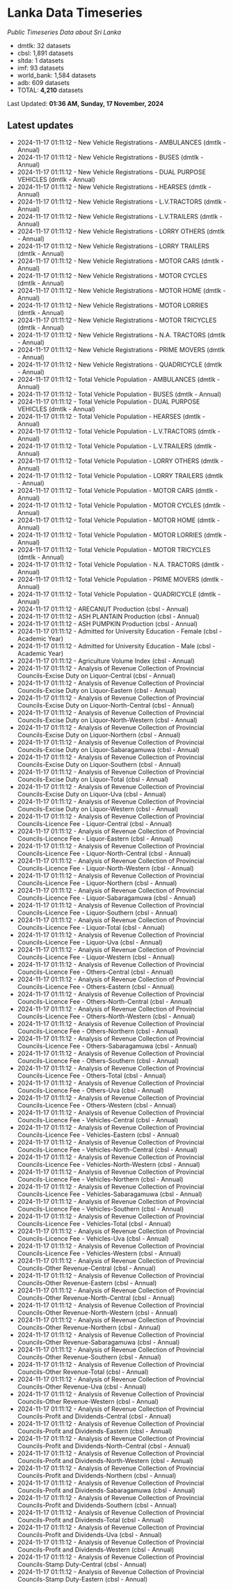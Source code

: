 # Lanka Data Timeseries
*Public Timeseries Data about Sri Lanka*

* dmtlk: 32 datasets
* cbsl: 1,891 datasets
* sltda: 1 datasets
* imf: 93 datasets
* world_bank: 1,584 datasets
* adb: 609 datasets
* TOTAL: **4,210** datasets

Last Updated: **01:36 AM, Sunday, 17 November, 2024**

## Latest updates

* 2024-11-17 01:11:12 - New Vehicle Registrations - AMBULANCES (dmtlk - Annual)
* 2024-11-17 01:11:12 - New Vehicle Registrations - BUSES (dmtlk - Annual)
* 2024-11-17 01:11:12 - New Vehicle Registrations - DUAL PURPOSE VEHICLES (dmtlk - Annual)
* 2024-11-17 01:11:12 - New Vehicle Registrations - HEARSES (dmtlk - Annual)
* 2024-11-17 01:11:12 - New Vehicle Registrations - L.V.TRACTORS (dmtlk - Annual)
* 2024-11-17 01:11:12 - New Vehicle Registrations - L.V.TRAILERS (dmtlk - Annual)
* 2024-11-17 01:11:12 - New Vehicle Registrations - LORRY OTHERS (dmtlk - Annual)
* 2024-11-17 01:11:12 - New Vehicle Registrations - LORRY TRAILERS (dmtlk - Annual)
* 2024-11-17 01:11:12 - New Vehicle Registrations - MOTOR CARS (dmtlk - Annual)
* 2024-11-17 01:11:12 - New Vehicle Registrations - MOTOR CYCLES (dmtlk - Annual)
* 2024-11-17 01:11:12 - New Vehicle Registrations - MOTOR HOME (dmtlk - Annual)
* 2024-11-17 01:11:12 - New Vehicle Registrations - MOTOR LORRIES (dmtlk - Annual)
* 2024-11-17 01:11:12 - New Vehicle Registrations - MOTOR TRICYCLES (dmtlk - Annual)
* 2024-11-17 01:11:12 - New Vehicle Registrations - N.A. TRACTORS (dmtlk - Annual)
* 2024-11-17 01:11:12 - New Vehicle Registrations - PRIME MOVERS (dmtlk - Annual)
* 2024-11-17 01:11:12 - New Vehicle Registrations - QUADRICYCLE (dmtlk - Annual)
* 2024-11-17 01:11:12 - Total Vehicle Population - AMBULANCES (dmtlk - Annual)
* 2024-11-17 01:11:12 - Total Vehicle Population - BUSES (dmtlk - Annual)
* 2024-11-17 01:11:12 - Total Vehicle Population - DUAL PURPOSE VEHICLES (dmtlk - Annual)
* 2024-11-17 01:11:12 - Total Vehicle Population - HEARSES (dmtlk - Annual)
* 2024-11-17 01:11:12 - Total Vehicle Population - L.V.TRACTORS (dmtlk - Annual)
* 2024-11-17 01:11:12 - Total Vehicle Population - L.V.TRAILERS (dmtlk - Annual)
* 2024-11-17 01:11:12 - Total Vehicle Population - LORRY OTHERS (dmtlk - Annual)
* 2024-11-17 01:11:12 - Total Vehicle Population - LORRY TRAILERS (dmtlk - Annual)
* 2024-11-17 01:11:12 - Total Vehicle Population - MOTOR CARS (dmtlk - Annual)
* 2024-11-17 01:11:12 - Total Vehicle Population - MOTOR CYCLES (dmtlk - Annual)
* 2024-11-17 01:11:12 - Total Vehicle Population - MOTOR HOME (dmtlk - Annual)
* 2024-11-17 01:11:12 - Total Vehicle Population - MOTOR LORRIES (dmtlk - Annual)
* 2024-11-17 01:11:12 - Total Vehicle Population - MOTOR TRICYCLES (dmtlk - Annual)
* 2024-11-17 01:11:12 - Total Vehicle Population - N.A. TRACTORS (dmtlk - Annual)
* 2024-11-17 01:11:12 - Total Vehicle Population - PRIME MOVERS (dmtlk - Annual)
* 2024-11-17 01:11:12 - Total Vehicle Population - QUADRICYCLE (dmtlk - Annual)
* 2024-11-17 01:11:12 - ARECANUT Production (cbsl - Annual)
* 2024-11-17 01:11:12 - ASH PLANTAIN Production (cbsl - Annual)
* 2024-11-17 01:11:12 - ASH PUMPKIN Production (cbsl - Annual)
* 2024-11-17 01:11:12 - Admitted for University Education - Female (cbsl - Academic Year)
* 2024-11-17 01:11:12 - Admitted for University Education - Male (cbsl - Academic Year)
* 2024-11-17 01:11:12 - Agriculture Volume Index (cbsl - Annual)
* 2024-11-17 01:11:12 - Analysis of Revenue Collection of Provincial Councils-Excise Duty on Liquor-Central (cbsl - Annual)
* 2024-11-17 01:11:12 - Analysis of Revenue Collection of Provincial Councils-Excise Duty on Liquor-Eastern (cbsl - Annual)
* 2024-11-17 01:11:12 - Analysis of Revenue Collection of Provincial Councils-Excise Duty on Liquor-North-Central (cbsl - Annual)
* 2024-11-17 01:11:12 - Analysis of Revenue Collection of Provincial Councils-Excise Duty on Liquor-North-Western (cbsl - Annual)
* 2024-11-17 01:11:12 - Analysis of Revenue Collection of Provincial Councils-Excise Duty on Liquor-Northern (cbsl - Annual)
* 2024-11-17 01:11:12 - Analysis of Revenue Collection of Provincial Councils-Excise Duty on Liquor-Sabaragamuwa (cbsl - Annual)
* 2024-11-17 01:11:12 - Analysis of Revenue Collection of Provincial Councils-Excise Duty on Liquor-Southern (cbsl - Annual)
* 2024-11-17 01:11:12 - Analysis of Revenue Collection of Provincial Councils-Excise Duty on Liquor-Total (cbsl - Annual)
* 2024-11-17 01:11:12 - Analysis of Revenue Collection of Provincial Councils-Excise Duty on Liquor-Uva (cbsl - Annual)
* 2024-11-17 01:11:12 - Analysis of Revenue Collection of Provincial Councils-Excise Duty on Liquor-Western (cbsl - Annual)
* 2024-11-17 01:11:12 - Analysis of Revenue Collection of Provincial Councils-Licence Fee - Liquor-Central (cbsl - Annual)
* 2024-11-17 01:11:12 - Analysis of Revenue Collection of Provincial Councils-Licence Fee - Liquor-Eastern (cbsl - Annual)
* 2024-11-17 01:11:12 - Analysis of Revenue Collection of Provincial Councils-Licence Fee - Liquor-North-Central (cbsl - Annual)
* 2024-11-17 01:11:12 - Analysis of Revenue Collection of Provincial Councils-Licence Fee - Liquor-North-Western (cbsl - Annual)
* 2024-11-17 01:11:12 - Analysis of Revenue Collection of Provincial Councils-Licence Fee - Liquor-Northern (cbsl - Annual)
* 2024-11-17 01:11:12 - Analysis of Revenue Collection of Provincial Councils-Licence Fee - Liquor-Sabaragamuwa (cbsl - Annual)
* 2024-11-17 01:11:12 - Analysis of Revenue Collection of Provincial Councils-Licence Fee - Liquor-Southern (cbsl - Annual)
* 2024-11-17 01:11:12 - Analysis of Revenue Collection of Provincial Councils-Licence Fee - Liquor-Total (cbsl - Annual)
* 2024-11-17 01:11:12 - Analysis of Revenue Collection of Provincial Councils-Licence Fee - Liquor-Uva (cbsl - Annual)
* 2024-11-17 01:11:12 - Analysis of Revenue Collection of Provincial Councils-Licence Fee - Liquor-Western (cbsl - Annual)
* 2024-11-17 01:11:12 - Analysis of Revenue Collection of Provincial Councils-Licence Fee - Others-Central (cbsl - Annual)
* 2024-11-17 01:11:12 - Analysis of Revenue Collection of Provincial Councils-Licence Fee - Others-Eastern (cbsl - Annual)
* 2024-11-17 01:11:12 - Analysis of Revenue Collection of Provincial Councils-Licence Fee - Others-North-Central (cbsl - Annual)
* 2024-11-17 01:11:12 - Analysis of Revenue Collection of Provincial Councils-Licence Fee - Others-North-Western (cbsl - Annual)
* 2024-11-17 01:11:12 - Analysis of Revenue Collection of Provincial Councils-Licence Fee - Others-Northern (cbsl - Annual)
* 2024-11-17 01:11:12 - Analysis of Revenue Collection of Provincial Councils-Licence Fee - Others-Sabaragamuwa (cbsl - Annual)
* 2024-11-17 01:11:12 - Analysis of Revenue Collection of Provincial Councils-Licence Fee - Others-Southern (cbsl - Annual)
* 2024-11-17 01:11:12 - Analysis of Revenue Collection of Provincial Councils-Licence Fee - Others-Total (cbsl - Annual)
* 2024-11-17 01:11:12 - Analysis of Revenue Collection of Provincial Councils-Licence Fee - Others-Uva (cbsl - Annual)
* 2024-11-17 01:11:12 - Analysis of Revenue Collection of Provincial Councils-Licence Fee - Others-Western (cbsl - Annual)
* 2024-11-17 01:11:12 - Analysis of Revenue Collection of Provincial Councils-Licence Fee - Vehicles-Central (cbsl - Annual)
* 2024-11-17 01:11:12 - Analysis of Revenue Collection of Provincial Councils-Licence Fee - Vehicles-Eastern (cbsl - Annual)
* 2024-11-17 01:11:12 - Analysis of Revenue Collection of Provincial Councils-Licence Fee - Vehicles-North-Central (cbsl - Annual)
* 2024-11-17 01:11:12 - Analysis of Revenue Collection of Provincial Councils-Licence Fee - Vehicles-North-Western (cbsl - Annual)
* 2024-11-17 01:11:12 - Analysis of Revenue Collection of Provincial Councils-Licence Fee - Vehicles-Northern (cbsl - Annual)
* 2024-11-17 01:11:12 - Analysis of Revenue Collection of Provincial Councils-Licence Fee - Vehicles-Sabaragamuwa (cbsl - Annual)
* 2024-11-17 01:11:12 - Analysis of Revenue Collection of Provincial Councils-Licence Fee - Vehicles-Southern (cbsl - Annual)
* 2024-11-17 01:11:12 - Analysis of Revenue Collection of Provincial Councils-Licence Fee - Vehicles-Total (cbsl - Annual)
* 2024-11-17 01:11:12 - Analysis of Revenue Collection of Provincial Councils-Licence Fee - Vehicles-Uva (cbsl - Annual)
* 2024-11-17 01:11:12 - Analysis of Revenue Collection of Provincial Councils-Licence Fee - Vehicles-Western (cbsl - Annual)
* 2024-11-17 01:11:12 - Analysis of Revenue Collection of Provincial Councils-Other Revenue-Central (cbsl - Annual)
* 2024-11-17 01:11:12 - Analysis of Revenue Collection of Provincial Councils-Other Revenue-Eastern (cbsl - Annual)
* 2024-11-17 01:11:12 - Analysis of Revenue Collection of Provincial Councils-Other Revenue-North-Central (cbsl - Annual)
* 2024-11-17 01:11:12 - Analysis of Revenue Collection of Provincial Councils-Other Revenue-North-Western (cbsl - Annual)
* 2024-11-17 01:11:12 - Analysis of Revenue Collection of Provincial Councils-Other Revenue-Northern (cbsl - Annual)
* 2024-11-17 01:11:12 - Analysis of Revenue Collection of Provincial Councils-Other Revenue-Sabaragamuwa (cbsl - Annual)
* 2024-11-17 01:11:12 - Analysis of Revenue Collection of Provincial Councils-Other Revenue-Southern (cbsl - Annual)
* 2024-11-17 01:11:12 - Analysis of Revenue Collection of Provincial Councils-Other Revenue-Total (cbsl - Annual)
* 2024-11-17 01:11:12 - Analysis of Revenue Collection of Provincial Councils-Other Revenue-Uva (cbsl - Annual)
* 2024-11-17 01:11:12 - Analysis of Revenue Collection of Provincial Councils-Other Revenue-Western (cbsl - Annual)
* 2024-11-17 01:11:12 - Analysis of Revenue Collection of Provincial Councils-Profit and Dividends-Central (cbsl - Annual)
* 2024-11-17 01:11:12 - Analysis of Revenue Collection of Provincial Councils-Profit and Dividends-Eastern (cbsl - Annual)
* 2024-11-17 01:11:12 - Analysis of Revenue Collection of Provincial Councils-Profit and Dividends-North-Central (cbsl - Annual)
* 2024-11-17 01:11:12 - Analysis of Revenue Collection of Provincial Councils-Profit and Dividends-North-Western (cbsl - Annual)
* 2024-11-17 01:11:12 - Analysis of Revenue Collection of Provincial Councils-Profit and Dividends-Northern (cbsl - Annual)
* 2024-11-17 01:11:12 - Analysis of Revenue Collection of Provincial Councils-Profit and Dividends-Sabaragamuwa (cbsl - Annual)
* 2024-11-17 01:11:12 - Analysis of Revenue Collection of Provincial Councils-Profit and Dividends-Southern (cbsl - Annual)
* 2024-11-17 01:11:12 - Analysis of Revenue Collection of Provincial Councils-Profit and Dividends-Total (cbsl - Annual)
* 2024-11-17 01:11:12 - Analysis of Revenue Collection of Provincial Councils-Profit and Dividends-Uva (cbsl - Annual)
* 2024-11-17 01:11:12 - Analysis of Revenue Collection of Provincial Councils-Profit and Dividends-Western (cbsl - Annual)
* 2024-11-17 01:11:12 - Analysis of Revenue Collection of Provincial Councils-Stamp Duty-Central (cbsl - Annual)
* 2024-11-17 01:11:12 - Analysis of Revenue Collection of Provincial Councils-Stamp Duty-Eastern (cbsl - Annual)